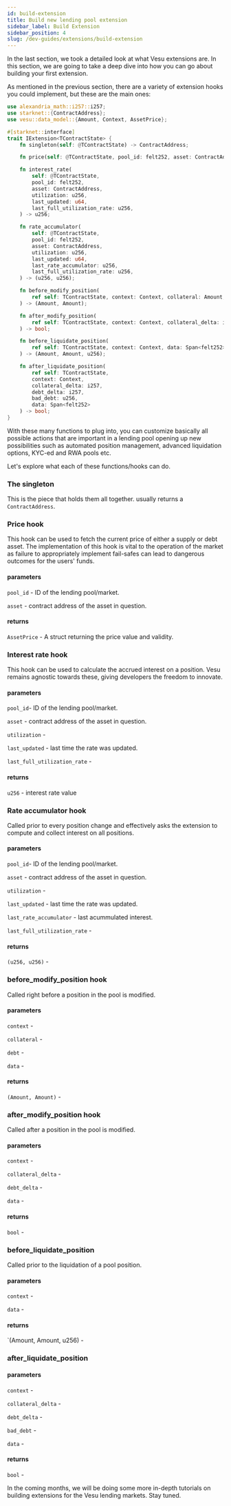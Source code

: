 ```yaml
---
id: build-extension
title: Build new lending pool extension
sidebar_label: Build Extension
sidebar_position: 4
slug: /dev-guides/extensions/build-extension
---
```


In the last section, we took a detailed look at what Vesu extensions are. In this section, we are going to take a deep dive into how you can go about building your first extension.

As mentioned in the previous section, there are a variety of extension hooks you could implement, but these are the main ones:

```rust
use alexandria_math::i257::i257;
use starknet::{ContractAddress};
use vesu::data_model::{Amount, Context, AssetPrice};

#[starknet::interface]
trait IExtension<TContractState> {
    fn singleton(self: @TContractState) -> ContractAddress;

    fn price(self: @TContractState, pool_id: felt252, asset: ContractAddress) -> AssetPrice;

    fn interest_rate(
        self: @TContractState,
        pool_id: felt252,
        asset: ContractAddress,
        utilization: u256,
        last_updated: u64,
        last_full_utilization_rate: u256,
    ) -> u256;

    fn rate_accumulator(
        self: @TContractState,
        pool_id: felt252,
        asset: ContractAddress,
        utilization: u256,
        last_updated: u64,
        last_rate_accumulator: u256,
        last_full_utilization_rate: u256,
    ) -> (u256, u256);

    fn before_modify_position(
        ref self: TContractState, context: Context, collateral: Amount, debt: Amount, data: Span<felt252>
    ) -> (Amount, Amount);

    fn after_modify_position(
        ref self: TContractState, context: Context, collateral_delta: i257, debt_delta: i257, data: Span<felt252>,
    ) -> bool;

    fn before_liquidate_position(
        ref self: TContractState, context: Context, data: Span<felt252>
    ) -> (Amount, Amount, u256);

    fn after_liquidate_position(
        ref self: TContractState,
        context: Context,
        collateral_delta: i257,
        debt_delta: i257,
        bad_debt: u256,
        data: Span<felt252>
    ) -> bool;
}
```

With these many functions to plug into, you can customize basically all possible actions that are important in a lending pool opening up new possibilities such as automated position management, advanced liquidation options, KYC-ed and RWA pools etc.

Let's explore what each of these functions/hooks can do.

### The singleton
This is the piece that holds them all together. usually returns a `ContractAddress`.

### Price hook
This hook can be used to fetch the current price of either a supply or debt asset. The implementation of this hook is vital to the operation of the market as failure to appropriately implement fail-safes can lead to dangerous outcomes for the users' funds.

#### parameters
`pool_id` - ID of the lending pool/market.

`asset` - contract address of the asset in question.

#### returns
`AssetPrice` - A struct returning the price value and validity.

### Interest rate hook
This hook can be used to calculate the accrued interest on a position. Vesu remains agnostic towards these, giving developers the freedom to innovate.

#### parameters
`pool_id`- ID of the lending pool/market.

`asset` - contract address of the asset in question.

`utilization` -

`last_updated` - last time the rate was updated.

`last_full_utilization_rate` -

#### returns
`u256` - interest rate value

### Rate accumulator hook
Called prior to every position change and effectively asks the extension to compute and collect interest on all positions.

#### parameters
`pool_id`- ID of the lending pool/market.

`asset` - contract address of the asset in question.

`utilization` - 

`last_updated` - last time the rate was updated.

`last_rate_accumulator` - last acummulated interest.

`last_full_utilization_rate` - 

#### returns
`(u256, u256)` - 

### before_modify_position hook
Called right before a position in the pool is modified.

#### parameters
`context` -

`collateral` - 

`debt` - 

`data` - 

#### returns
`(Amount, Amount)` -

### after_modify_position hook
Called after a position in the pool is modified.

#### parameters
`context` - 

`collateral_delta` -

`debt_delta` - 

`data` - 

#### returns
`bool` - 

### before_liquidate_position
Called prior to the liquidation of a pool position.

#### parameters
`context` -

`data` - 

#### returns
`(Amount, Amount, u256) -

### after_liquidate_position

#### parameters
`context` -

`collateral_delta` - 

`debt_delta` - 

`bad_debt` - 

`data` - 

#### returns
`bool` - 

In the coming months, we will be doing some more in-depth tutorials on building extensions for the Vesu lending markets. Stay tuned.